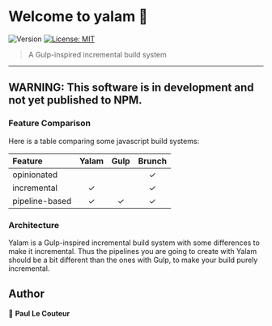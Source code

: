# Welcome to yalam 👋
![Version](https://img.shields.io/badge/version-1.0.0-blue.svg?cacheSeconds=2592000)
[![License: MIT](https://img.shields.io/badge/License-MIT-yellow.svg)](#)

> A Gulp-inspired incremental build system

---
WARNING: This software is in development and not yet published to NPM.
---

### Feature Comparison

Here is a table comparing some javascript build systems:

| Feature         | Yalam         | Gulp  | Brunch |
| :-------------  |:-------------:|:-----:|:------:|
| opinionated     |               |       | ✓      |
| incremental     | ✓             |       | ✓      |
| pipeline-based  | ✓             | ✓     | ✓      |

### Architecture

Yalam is a Gulp-inspired incremental build system with some differences to make it incremental. Thus the pipelines you are going to create with Yalam should be a bit different than the ones with Gulp, to make your build purely incremental.

## Author

👤 **Paul Le Couteur**
